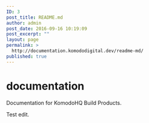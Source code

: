 ```yaml
---
ID: 3
post_title: README.md
author: admin
post_date: 2016-09-16 10:19:09
post_excerpt: ""
layout: page
permalink: >
  http://documentation.komododigital.dev/readme-md/
published: true
---
```

# documentation

Documentation for KomodoHQ Build Products.

Test edit.
